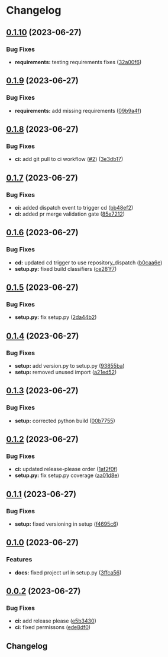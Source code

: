 # Changelog

## [0.1.10](https://github.com/Broomva/databricks_session/compare/v0.1.9...v0.1.10) (2023-06-27)


### Bug Fixes

* **requirements:** testing requirements fixes ([32a00f6](https://github.com/Broomva/databricks_session/commit/32a00f685261ff4d449417f2c19c449591bc047b))

## [0.1.9](https://github.com/Broomva/databricks_session/compare/v0.1.8...v0.1.9) (2023-06-27)


### Bug Fixes

* **requirements:** add missing requirements ([09b9a4f](https://github.com/Broomva/databricks_session/commit/09b9a4fda460bed158378e588b3b497b30bfc2ff))

## [0.1.8](https://github.com/Broomva/databricks_session/compare/v0.1.7...v0.1.8) (2023-06-27)


### Bug Fixes

* **ci:** add git pull to ci workflow ([#2](https://github.com/Broomva/databricks_session/issues/2)) ([3e3db17](https://github.com/Broomva/databricks_session/commit/3e3db17778e47a009b635ebc91d9904374819287))

## [0.1.7](https://github.com/Broomva/databricks_session/compare/v0.1.6...v0.1.7) (2023-06-27)


### Bug Fixes

* **ci:** added dispatch event to trigger cd ([bb48ef2](https://github.com/Broomva/databricks_session/commit/bb48ef2159e0151daf545ad68714b9cef09ec767))
* **ci:** added pr merge validation gate ([85e7212](https://github.com/Broomva/databricks_session/commit/85e72128d5521ed17716a3fde3f96c506c729fe5))

## [0.1.6](https://github.com/Broomva/databricks_session/compare/v0.1.5...v0.1.6) (2023-06-27)


### Bug Fixes

* **cd:** updated cd trigger to use repository_dispatch ([b0caa6e](https://github.com/Broomva/databricks_session/commit/b0caa6ee2e0c8ab2642d5633978601c7b252d1e7))
* **setup.py:** fixed build classifiers ([ce281f7](https://github.com/Broomva/databricks_session/commit/ce281f738400806cabbdb535d87e4ef3a4b08240))

## [0.1.5](https://github.com/Broomva/databricks_session/compare/v0.1.4...v0.1.5) (2023-06-27)


### Bug Fixes

* **setup.py:** fix setup.py ([2da44b2](https://github.com/Broomva/databricks_session/commit/2da44b23ff81575461170e7be427954da7786bd6))

## [0.1.4](https://github.com/Broomva/databricks_session/compare/v0.1.3...v0.1.4) (2023-06-27)


### Bug Fixes

* **setup:** add version.py to setup.py ([93855ba](https://github.com/Broomva/databricks_session/commit/93855ba11a96fded368421952a2f1192f25da717))
* **setup:** removed unused import ([a21ed52](https://github.com/Broomva/databricks_session/commit/a21ed529a35cafc40adbd543a6fa05ffc6751506))

## [0.1.3](https://github.com/Broomva/databricks_session/compare/v0.1.2...v0.1.3) (2023-06-27)


### Bug Fixes

* **setup:** corrected python build ([00b7755](https://github.com/Broomva/databricks_session/commit/00b77550a16f5bf0520608c80158f08e98c27ef3))

## [0.1.2](https://github.com/Broomva/databricks_session/compare/v0.1.1...v0.1.2) (2023-06-27)


### Bug Fixes

* **ci:** updated release-please order ([1af2f0f](https://github.com/Broomva/databricks_session/commit/1af2f0fe1bfb94204a145cdb7931ed8e2299ecaa))
* **setup.py:** fix setup.py coverage ([aa01d8e](https://github.com/Broomva/databricks_session/commit/aa01d8ea97be486b634470b8454efef42c8f3690))

## [0.1.1](https://github.com/Broomva/databricks_session/compare/v0.1.0...v0.1.1) (2023-06-27)


### Bug Fixes

* **setup:** fixed versioning in setup ([f4695c6](https://github.com/Broomva/databricks_session/commit/f4695c6cc433c10e4454c0604619382efc00161d))

## [0.1.0](https://github.com/Broomva/databricks_session/compare/v0.0.2...v0.1.0) (2023-06-27)


### Features

* **docs:** fixed project url in setup.py ([3ffca56](https://github.com/Broomva/databricks_session/commit/3ffca561b84011f7f5035b45546151f3b9e1b8c9))

## [0.0.2](https://github.com/Broomva/databricks_session/compare/0.0.1...v0.0.2) (2023-06-27)


### Bug Fixes

* **ci:** add release please ([e5b3430](https://github.com/Broomva/databricks_session/commit/e5b3430bb5c2c90b6fb23a26cbcdd75dd9d3eacf))
* **ci:** fixed permissons ([ede8df0](https://github.com/Broomva/databricks_session/commit/ede8df04a7d88e357a3d9e0d155354441e1c1d89))

## Changelog
